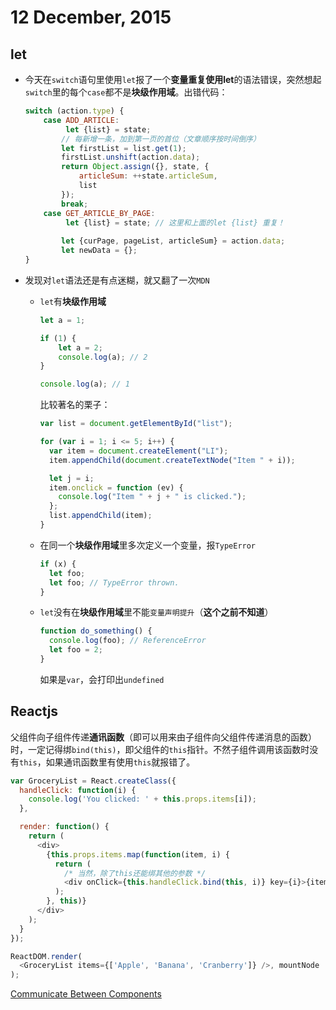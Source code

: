 # 12 December, 2015

## let
- 今天在`switch`语句里使用`let`报了一个**变量重复使用let**的语法错误，突然想起`switch`里的每个`case`都不是**块级作用域**。出错代码：

	```js
	switch (action.type) {
	    case ADD_ARTICLE:
	    	 let {list} = state;
	        // 每新增一条，加到第一页的首位（文章顺序按时间倒序）
	        let firstList = list.get(1);
	        firstList.unshift(action.data);
	        return Object.assign({}, state, {
	            articleSum: ++state.articleSum,
	            list 
	        });
	        break;
	    case GET_ARTICLE_BY_PAGE:
	    	 let {list} = state; // 这里和上面的let {list} 重复！
	    	 
	        let {curPage, pageList, articleSum} = action.data;
	        let newData = {};
	} 
	```

- 发现对`let`语法还是有点迷糊，就又翻了一次`MDN`
	- `let`有**块级作用域**

		```js
		let a = 1;
		
		if (1) {
			let a = 2;
			console.log(a); // 2
		}
		
		console.log(a); // 1
		```
		
		比较著名的栗子：
		```js
		var list = document.getElementById("list");

		for (var i = 1; i <= 5; i++) {
		  var item = document.createElement("LI");
		  item.appendChild(document.createTextNode("Item " + i));
		
		  let j = i;
		  item.onclick = function (ev) {
		    console.log("Item " + j + " is clicked.");
		  };
		  list.appendChild(item);
		}
		```
	- 在同一个**块级作用域**里多次定义一个变量，报`TypeError`

		```js
		if (x) {
		  let foo;
		  let foo; // TypeError thrown.
		}
		```
	
	- `let`没有在**块级作用域**里不能`变量声明提升`（**这个之前不知道**）

		```js
		function do_something() {
		  console.log(foo); // ReferenceError
		  let foo = 2;
		}
		```
		
		如果是`var`，会打印出`undefined`

## Reactjs 
父组件向子组件传递**通讯函数**（即可以用来由子组件向父组件传递消息的函数）时，一定记得绑`bind(this)`，即父组件的`this`指针。不然子组件调用该函数时没有`this`，如果通讯函数里有使用`this`就报错了。

```js
var GroceryList = React.createClass({
  handleClick: function(i) {
    console.log('You clicked: ' + this.props.items[i]);
  },

  render: function() {
    return (
      <div>
        {this.props.items.map(function(item, i) {
          return (
            /* 当然，除了this还能绑其他的参数 */
            <div onClick={this.handleClick.bind(this, i)} key={i}>{item}</div>
          );
        }, this)}
      </div>
    );
  }
});

ReactDOM.render(
  <GroceryList items={['Apple', 'Banana', 'Cranberry']} />, mountNode
);
```

[Communicate Between Components](https://facebook.github.io/react/tips/communicate-between-components.html)